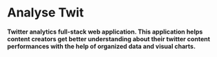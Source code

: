 
# Analyse Twit

**Twitter analytics full-stack web application.
This application helps content creators get better understanding about their twitter content performances with the help of organized data and visual charts.**

